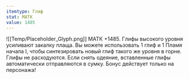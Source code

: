 ```yaml
---
itemtype: Глиф
stat: МАТК 
value: 1485
---
```

![[Temp/Placeholder_Glyph.png]]
МАТК +1485. Глифы высокого уровня усиливают закалку плаща. Вы можете использовать 1 глиф и 1 Пламя начала I, чтобы синтезировать новый глиф такого же уровня в горне. Глифы не расходуются. Если снять одеяние, вставленные глифы автоматически отправляются в сумку. Бонус действует только на персонажа!
